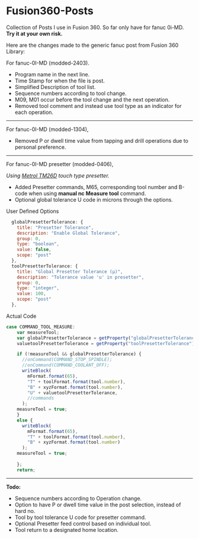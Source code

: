 # Fusion360-Posts
Collection of Posts I use in Fusion 360. So far only have for fanuc 0i-MD.
**Try it at your own risk.**

Here are the changes made to the generic fanuc post from Fusion 360 Library:

For fanuc-0I-MD (modded-2403).
- Program name in the next line.
- Time Stamp for when the file is post.
- Simplified Description of tool list.
- Sequence numbers according to tool change.
- M09, M01 occur before the tool change and the next operation.
- Removed tool comment and instead use tool type as an indicator for each operation.
---
For fanuc-0I-MD (modded-1304),
- Removed P or dwell time value from tapping and drill operations due to personal preference.
---
For fanuc-0I-MD presetter (modded-0406),

_Using [Metrol TM26D](https://metrol-europe.com/tm26d/) touch type presetter._
- Added Presetter commands, M65, corresponding tool number and B-code when using **manual nc Measure tool** command.
- Optional global tolerance U code in microns through the options.

User Defined Options
```javascript
  globalPresetterTolerance: {
    title: "Presetter Tolerance",
    description: "Enable Global Tolerance",
    group: 0,
    type: "boolean",
    value: false,
    scope: "post"
  },
  toolPresetterTolerance: {
    title: "Global Presetter Tolerance (µ)",
    description: "Tolerance value 'u' in presetter",
    group: 0,
    type: "integer",
    value: 100,
    scope: "post"
  },
```
Actual Code
```javascript
case COMMAND_TOOL_MEASURE:
    var measureTool;
    var globalPresetterTolerance = getProperty("globalPresetterTolerance");
    valuetoolPresetterTolerance = getProperty("toolPresetterTolerance")* 0.001;

    if (!measureTool && globalPresetterTolerance) {
      //onCommand(COMMAND_STOP_SPINDLE);
      //onCommand(COMMAND_COOLANT_OFF);
      writeBlock(
        mFormat.format(65),
        "T" + toolFormat.format(tool.number),
        "B" + xyzFormat.format(tool.number),
        "U" + valuetoolPresetterTolerance,
        //commands
      );
    measureTool = true;
    }
    else {
      writeBlock(
        mFormat.format(65),
        "T" + toolFormat.format(tool.number),
        "B" + xyzFormat.format(tool.number)
      );
    measureTool = true;
    
    };
    return;
```
---
**Todo:**
- Sequence numbers according to Operation change.
- Option to have P or dwell time value in the post selection, instead of hard no.
- Tool by tool tolerance U code for presetter command.
- Optional Presetter feed control based on individual tool.
- Tool return to a designated home location.
